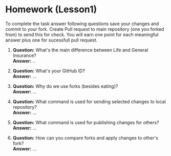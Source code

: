 # Homework (Lesson1)
To complete the task answer following questions save your changes and commit to your fork. Create Pull request to main repository (one you forked from) to send this for check. You will earn one point for each meaningful answer plus one for sucessfull pull request.

1. **Question:** What's the main difference between Life and General Insurance?  
   **Answer:** ..

2. **Question:** What's your GitHub ID?  
   **Answer:** ...

3. **Question:** Why do we use forks (besides eating)?  
   **Answer:** ...

4. **Question:** What command is used for sending selected changes to local repository?  
   **Answer:** ...

5. **Question:** What command is used for publishing changes for others?  
   **Answer:** ...

6. **Question:** How can you compare forks and apply changes to other's fork?  
   **Answer:** ...
